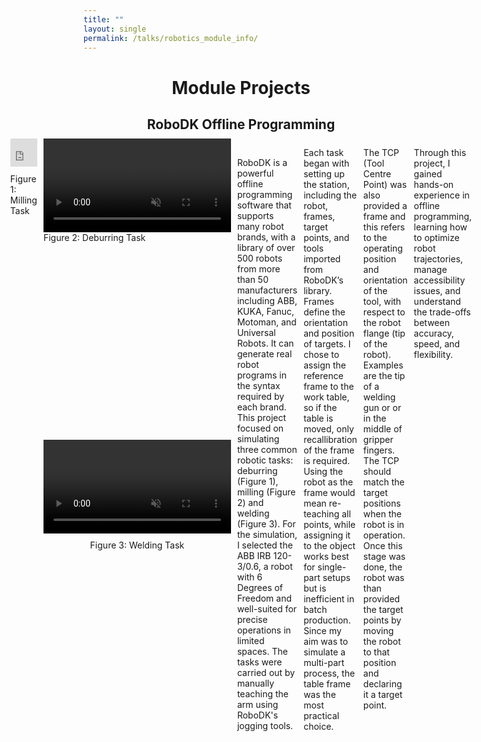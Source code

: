```yaml
---
title: ""
layout: single
permalink: /talks/robotics_module_info/
---
```


<!--Page Title-->
<h1 style="text-align: center;">Module Projects</h1>

<!--RoboDK Work Section-->
<h2 style="text-align: center; margin-bottom: 0.5em;">RoboDK Offline Programming</h2>

<div style="display: flex; gap: 10px; justify-content: center; align-items: flex-start;">

  <!-- YouTube Video -->
  <div style="display: flex; flex-direction: column; align-items: center; width: 300px;">
    <div style="position: relative; width: 100%; padding-bottom: 105%;"> <!-- matches 300x315 ratio -->
      <iframe src="https://www.youtube.com/embed/-H2SYbATgDw" 
              title="YouTube video player"
              frameborder="0"
              allow="accelerometer; autoplay; clipboard-write; encrypted-media; gyroscope; picture-in-picture; web-share"
              allowfullscreen
              style="position: absolute; top: 0; left: 0; width: 100%; height: 100%;">
      </iframe>
    </div>
    <span style="margin-top: 10px;">Figure 1: Milling Task</span>
  </div>

  <!-- Local Videos -->
  <div style="display: flex; flex-direction: column; align-items: center; width: 300px;">
    <div style="position: relative; width: 100%; padding-bottom: 105%;">
      <video muted controls style="width: 100%; height: auto;">
      <!--source src="/assets/videos/Deburring_RoboDK_Video_Converted.mp4" type="video/mp4"-->
      </video>
    </div?>
    <span style="margin-top: 10px;">Figure 2: Deburring Task</span>
  </div>

  <div style="display: flex; flex-direction: column; align-items: center; width: 300px;">
    <video muted controls style="width: 100%; height: auto;">
      <!--source src="/assets/videos/Welding_RoboDK_Video_Converted.mp4" type="video/mp4"-->
    </video>
    <span style="margin-top: 10px;">Figure 3: Welding Task</span>
  </div>

</div>

<p style="margin-top: 30px;">
RoboDK is a powerful offline programming software that supports many robot brands, with a library of over 500 robots from more than 50 manufacturers including ABB, KUKA, Fanuc, Motoman, and Universal Robots. It can generate real robot programs in the syntax required by each brand. This project focused on simulating three common robotic tasks: deburring (Figure 1), milling (Figure 2) and welding (Figure 3). For the simulation, I selected the ABB IRB 120-3/0.6, a robot with 6 Degrees of Freedom and well-suited for precise operations in limited spaces. The tasks were carried out by manually teaching the arm using RoboDK's jogging tools.
</p>

<p>
Each task began with setting up the station, including the robot, frames, target points, and tools imported from RoboDK’s library. Frames define the orientation and position of targets. I chose to assign the reference frame to the work table, so if the table is moved, only recallibration of the frame is required. Using the robot as the frame would mean re-teaching all points, while assigning it to the object works best for single-part setups but is inefficient in batch production. Since my aim was to simulate a multi-part process, the table frame was the most practical choice.
</p>

<p>
The TCP (Tool Centre Point) was also provided a frame and this refers to the operating position and orientation of the tool, with respect to the robot flange (tip of the robot). Examples are the tip of a welding gun or or in the middle of gripper fingers. The TCP should match the target positions when the robot is in operation. Once this stage was done, the robot was than provided the target points by moving the robot to that position and declaring it a target point. 
</p>

Through this project, I gained hands-on experience in offline programming, learning how to optimize robot trajectories, manage accessibility issues, and understand the trade-offs between accuracy, speed, and flexibility. 

